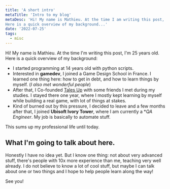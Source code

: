 ```yaml
---
title: 'A short intro'
metaTitle: 'Intro to my blog'
metaDesc: 'Hi! My name is Mathieu. At the time I am writing this post, I am 25 years old.
Here is a quick overview of my background...'
date: '2022-07-25'
tags:
  - misc
---
```


Hi! My name is Mathieu. At the time I'm writing this post, I'm 25 years old.  
Here is a quick overview of my background:
* I started programming at 14 years old with python scripts.
* Interested in **gamedev**, I joined a Game Design School in France. I learned one thing here: how to get
in debt, and how to learn things by myself. (*I also met wonderful people*)
* After that, I Co-founded [Tales Up](https://talesup.io) with some friends I
met during my studies. I stayed there one year, where I mostly kept learning 
by myself while building a real game, with lot of things at stakes.
* Kind of burned out by this pressure, I decided to leave and a few months after
that, I joined **Ubisoft Ivory Tower**, where I am currently a **QA Engineer*.
My job is basically to automate stuff.

This sums up my professional life until today.

## What I'm going to talk about here.

Honestly I have no idea yet. But I know one thing: not about very advanced stuff,
there's people with 10x more experience than me, teaching very well already. I do 
not believe to know a lot of cool stuff, but maybe I can talk about one or two things
and I hope to help people learn along the way!

See you!
